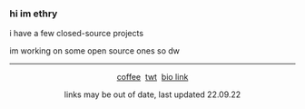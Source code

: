 

<p align="center">
  <h3>hi im ethry</h3>
  <p>i have a few closed-source projects</p>
  <p>im working on some open source ones so dw</p>
  <hr>
  <div align="center"><a href="https://buymeacoffee.com/ethry">coffee</a>&nbsp;&nbsp;<a href="https://twitter.com/etheaary">twt</a>&nbsp;&nbsp;<a href="https://ethry.bio.link/">bio link</a>
  <p>links may be out of date, last updated 22.09.22</p></div>
</p>
